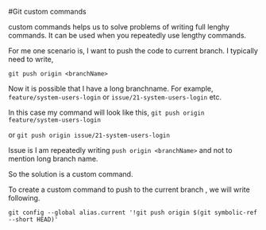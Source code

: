 #Git custom commands

custom commands helps us to solve problems of writing full lenghy commands.
It can be used when you repeatedly use lengthy commands. 

For me one scenario is, I want to push the code to current branch.
I typically need to write, 
```
git push origin <branchName>
```
Now it is possible that I have a long branchname. 
For example, `feature/system-users-login` or `issue/21-system-users-login` etc.

In this case my command will look like this, `git push origin feature/system-users-login` 

or `git push origin issue/21-system-users-login`

Issue is I am repeatedly writing `push origin <branchName>` and not to mention long branch name.

So the solution is a custom command. 

To create a custom command to push to the current branch , we will write following. 
     
```
git config --global alias.current '!git push origin $(git symbolic-ref --short HEAD)'
```

